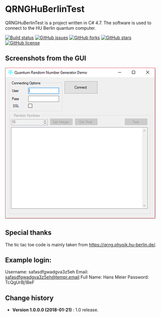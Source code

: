 # QRNGHuBerlinTest

QRNGHuBerlinTest is a project written in C# 4.7. The software is used to connect to the HU Berlin quantum computer.

[![Build status](https://ci.appveyor.com/api/projects/status/oqxpxjs9hp561wg8?svg=true)](https://ci.appveyor.com/project/SeppPenner/qrnghuberlintest)
[![GitHub issues](https://img.shields.io/github/issues/SeppPenner/QRNGHuBerlinTest.svg)](https://github.com/SeppPenner/QRNGHuBerlinTest/issues)
[![GitHub forks](https://img.shields.io/github/forks/SeppPenner/QRNGHuBerlinTest.svg)](https://github.com/SeppPenner/QRNGHuBerlinTest/network)
[![GitHub stars](https://img.shields.io/github/stars/SeppPenner/QRNGHuBerlinTest.svg)](https://github.com/SeppPenner/QRNGHuBerlinTest/stargazers)
[![GitHub license](https://img.shields.io/badge/license-AGPL-blue.svg)](https://raw.githubusercontent.com/SeppPenner/QRNGHuBerlinTest/master/License.txt)

## Screenshots from the GUI
![Screenshot from the GUI](https://github.com/SeppPenner/QRNGHuBerlinTest/blob/master/Screenshot.PNG "Screenshot from the GUI")

## Special thanks
The tic tac toe code is mainly taken from https://qrng.physik.hu-berlin.de/.

## Example login:
Username: safasdfgwadgva3z5eh
Email: safasdfgwadgva3z5eh@tempr.email
Full Name: Hans Meier
Password: TcQgUrBj1BeF

Change history
--------------
* **Version 1.0.0.0 (2018-01-21)** : 1.0 release.
